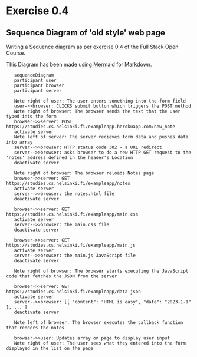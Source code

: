 # Exercise 0.4
## Sequence Diagram of 'old style' web page

Writing a Sequence diagram as per [exercise 0.4](https://fullstackopen.com/en/part0/fundamentals_of_web_apps#exercises-0-1-0-6) of the Full Stack Open Course.

This Diagram has been made using [Mermaid](https://github.blog/2022-02-14-include-diagrams-markdown-files-mermaid/) for Markdown.

 ```mermaid
    sequenceDiagram
    participant user
    participant browser
    participant server
    
    Note right of user: The user enters something into the form field
    user->>browser: CLICKS submit button which triggers the POST method
    Note right of browser: The browser sends the text that the user typed into the form
    browser->>server: POST https://studies.cs.helsinki.fi/exampleapp.herokuapp.com/new_note
    activate server
    Note left of server: The server recieves form data and pushes data into array
    server-->>browser: HTTP status code 302 - a URL redirect
    server-->>browser: asks browser to do a new HTTP GET request to the 'notes' address defined in the header's Location
    deactivate server
    
    Note right of browser: The browser reloads Notes page
    browser->>server: GET https://studies.cs.helsinki.fi/exampleapp/notes
    activate server
    server-->>browser: the notes.html file
    deactivate server

    browser->>server: GET https://studies.cs.helsinki.fi/exampleapp/main.css
    activate server
    server-->>browser: the main.css file
    deactivate server

    browser->>server: GET https://studies.cs.helsinki.fi/exampleapp/main.js
    activate server
    server-->>browser: the main.js JavaScript file
    deactivate server
    
    Note right of browser: The browser starts executing the JavaScript code that fetches the JSON from the server

    browser->>server: GET https://studies.cs.helsinki.fi/exampleapp/data.json
    activate server
    server-->>browser: [{ "content": "HTML is easy", "date": "2023-1-1" }, ... ]
    deactivate server    

    Note left of browser: The browser executes the callback function that renders the notes 

    browser->>user: Updates array on page to display user input
    Note right of user: The user sees what they entered into the form displayed in the list on the page 
    
```

